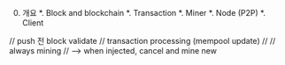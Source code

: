 0. 개요
*. Block and blockchain
*. Transaction
*. Miner
*. Node (P2P)
*. Client


// push 전 block validate
// transaction processing (mempool update)
// 
// always mining
// --> when injected, cancel and mine new